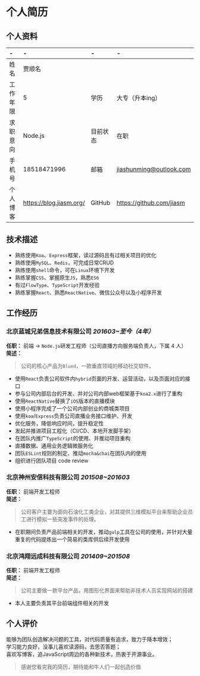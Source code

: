 # 个人简历

## 个人资料

-|-|-|-
:--|:--|:--|:--
姓名|贾顺名|
工作年限|5|学历|大专（升本ing）
求职意向|Node.js|目前状态|在职
手机号|18518471996|邮箱|jiashunming@outlook.com
个人博客|https://blog.jiasm.org/|GitHub|https://github.com/jiasm 

## 技术描述

- 熟练使用`Koa`、`Express`框架，读过源码且有过相关项目的优化
- 熟练使用`MySQL`、`Redis`，可完成日常CRUD
- 熟练使用`shell`命令，可在`Linux`环境下开发
- 熟练掌握`CSS`、掌握原生`JS`，熟悉`ES6`
- 有过`FlowType`、`TypeScript`开发经验
- 熟练掌握`React`、熟悉`ReactNative`、微信公众号以及小程序开发

## 工作经历

### 北京蓝城兄弟信息技术有限公司 *201603~至今（4年）*  

__任职：__ 前端 -> `Node.js`研发工程师（公司直播方向服务端负责人，下属 4 人）   
__简述：__
> 公司的核心产品为`Blued`，一款垂直领域的移动社交软件。    
- 使用`React`负责公司软件内`hybrid`页面的开发、运营活动，以及页面对应的接口
- 参与公司内部后台的开发、并对公司内部web框架基于`koa2.x`进行了重构
- 使用`ReactNative`替换了`iOS`版本的直播模块
- 使用小程序完成了一个公司内部创业的商城类项目  
- 使用`koa`/`Express`负责公司直播业务接口维护、开发  
- 优化服务，降低响应时间，提升稳定性
- 发起并推进项目工程化（CI/CD、本地开发脚手架）
- 在团队内推广`TypeScript`的使用、并推动项目重构
- 直播数据、通用业务逻辑微服务化
- 团队`ESLint`规则的制定、推动`mocha&chai`在团队内的使用
- 组织进行团队项目 code review

### 北京神州安信科技有限公司 *201508~201603*

__任职：__ 前端开发工程师  
__简述：__  
> 公司客户主要为面向石油化工类企业，对其提供三维模拟平台来帮助企业员工进行模拟一些突发事件的处理。  
- 在职期间负责产品前端相关的开发，推动`gulp`工具在公司的使用，并针对大量重复的代码提炼出一个简易的类库供后续开发使用

### 北京鸿翔远成科技有限公司 *201409~201508*

__任职：__ 前端开发工程师  
__简述：__  
> 公司主要做一款平台产品，用图形化界面来帮助非技术人员实现网站的搭建  
- 本人主要负责其平台前端组件相关的开发

## 个人评价

能够为团队创造解决问题的工具，对代码质量有追求，致力于降本增效；  
学习能力良好，没事儿喜欢读源码，去思否答题；  
喜欢写博客，追JavaScript周边的各种新技术，热衷于开源事业。  

> 感谢您看完我的简历，期待能和牛人们一起创造价值
